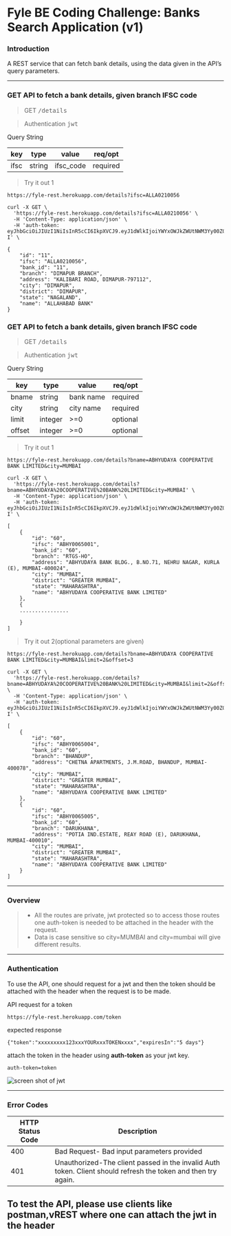 # Fyle BE Coding Challenge: Banks Search Application (v1)

### Introduction
A REST service that can fetch bank details, using the data given in the API’s query parameters. 

----------

### GET API to fetch a bank details, given branch IFSC code


> GET
<kbd>/details</kbd>

> Authentication
<kbd>jwt</kbd>

Query String

key     | type   | value     | req/opt
-----   |------  | -------   | ---------
ifsc    | string | ifsc_code | required


> Try it out 1

```
https://fyle-rest.herokuapp.com/details?ifsc=ALLA0210056
```
```
curl -X GET \
  'https://fyle-rest.herokuapp.com/details?ifsc=ALLA0210056' \
  -H 'Content-Type: application/json' \
  -H 'auth-token: eyJhbGciOiJIUzI1NiIsInR5cCI6IkpXVCJ9.eyJ1dWlkIjoiYWYxOWJkZWUtNWM3Yy00ZGU1LThiODYtMzZiMTRiYzk0MWQyIiwiaWF0IjoxNTYwNTcwMTcwLCJleHAiOjE1NjEwMDIxNzB9.r_IWaHpRykOzW4gXlpUbIX6C34gtQmqjtZvoKkWOM-I' \
```
```
{
    "id": "11",
    "ifsc": "ALLA0210056",
    "bank_id": "11",
    "branch": "DIMAPUR BRANCH",
    "address": "KALIBARI ROAD, DIMAPUR-797112",
    "city": "DIMAPUR",
    "district": "DIMAPUR",
    "state": "NAGALAND",
    "name": "ALLAHABAD BANK"
}
```


### GET API to fetch a bank details, given branch IFSC code



> GET
<kbd>/details</kbd>

> Authentication
<kbd>jwt</kbd>


Query String

key     | type    | value     | req/opt
-----   |------   | -------   | ---------
bname   | string  | bank name | required
city    | string  | city name | required
limit   | integer | >=0       | optional
offset  | integer  | >=0       | optional



> Try it out 1


```
https://fyle-rest.herokuapp.com/details?bname=ABHYUDAYA COOPERATIVE BANK LIMITED&city=MUMBAI
```
```
curl -X GET \
  'https://fyle-rest.herokuapp.com/details?bname=ABHYUDAYA%20COOPERATIVE%20BANK%20LIMITED&city=MUMBAI' \
  -H 'Content-Type: application/json' \
  -H 'auth-token: eyJhbGciOiJIUzI1NiIsInR5cCI6IkpXVCJ9.eyJ1dWlkIjoiYWYxOWJkZWUtNWM3Yy00ZGU1LThiODYtMzZiMTRiYzk0MWQyIiwiaWF0IjoxNTYwNTcwMTcwLCJleHAiOjE1NjEwMDIxNzB9.r_IWaHpRykOzW4gXlpUbIX6C34gtQmqjtZvoKkWOM-I' \
 ```
 
```
[
    {
        "id": "60",
        "ifsc": "ABHY0065001",
        "bank_id": "60",
        "branch": "RTGS-HO",
        "address": "ABHYUDAYA BANK BLDG., B.NO.71, NEHRU NAGAR, KURLA (E), MUMBAI-400024",
        "city": "MUMBAI",
        "district": "GREATER MUMBAI",
        "state": "MAHARASHTRA",
        "name": "ABHYUDAYA COOPERATIVE BANK LIMITED"
    },
    {
    ................
    
    }   
]
```

> Try it out 2(optional parameters are given)

```
https://fyle-rest.herokuapp.com/details?bname=ABHYUDAYA COOPERATIVE BANK LIMITED&city=MUMBAI&limit=2&offset=3
```

```
curl -X GET \
  'https://fyle-rest.herokuapp.com/details?bname=ABHYUDAYA%20COOPERATIVE%20BANK%20LIMITED&city=MUMBAI&limit=2&offset=3' \
  -H 'Content-Type: application/json' \
  -H 'auth-token: eyJhbGciOiJIUzI1NiIsInR5cCI6IkpXVCJ9.eyJ1dWlkIjoiYWYxOWJkZWUtNWM3Yy00ZGU1LThiODYtMzZiMTRiYzk0MWQyIiwiaWF0IjoxNTYwNTcwMTcwLCJleHAiOjE1NjEwMDIxNzB9.r_IWaHpRykOzW4gXlpUbIX6C34gtQmqjtZvoKkWOM-I' \
```



```
[
    {
        "id": "60",
        "ifsc": "ABHY0065004",
        "bank_id": "60",
        "branch": "BHANDUP",
        "address": "CHETNA APARTMENTS, J.M.ROAD, BHANDUP, MUMBAI-400078",
        "city": "MUMBAI",
        "district": "GREATER MUMBAI",
        "state": "MAHARASHTRA",
        "name": "ABHYUDAYA COOPERATIVE BANK LIMITED"
    },
    {
        "id": "60",
        "ifsc": "ABHY0065005",
        "bank_id": "60",
        "branch": "DARUKHANA",
        "address": "POTIA IND.ESTATE, REAY ROAD (E), DARUKHANA, MUMBAI-400010",
        "city": "MUMBAI",
        "district": "GREATER MUMBAI",
        "state": "MAHARASHTRA",
        "name": "ABHYUDAYA COOPERATIVE BANK LIMITED"
    }
]
```





----------

### Overview

> * All the routes are private, jwt protected so to access those routes one auth-token is needed to be attached in the header with the request.
> * Data is case sensitive so city=MUMBAI and city=mumbai will give different results.
----------


### Authentication
To use the API, one should request for a jwt and then the token should be attached with the header when the request is to be made. 


API request for a token
```
https://fyle-rest.herokuapp.com/token
```
expected response
```
{"token":"xxxxxxxxx123xxxYOURxxxTOKENxxxx","expiresIn":"5 days"}
```
attach the token in the header using **auth-token** as your jwt key.
```
auth-token=token
```
![screen shot of jwt](https://i.ibb.co/KjpJR8L/Screenshot-from-2019-06-15-09-04-52.png "Title is optional")

----------


### Error Codes

HTTP Status Code  | Description
----------------  | -------------
400               | Bad Request- Bad input parameters provided
401               | Unauthorized-The client passed in the invalid Auth token. Client should refresh the token and then try again.




## To test the API, please use clients like postman,vREST where one can attach the jwt in the header




